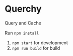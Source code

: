 # Querchy

Query and Cache

Run `npm install`

  1. `npm start` for development
  2. `npm run build` for build
